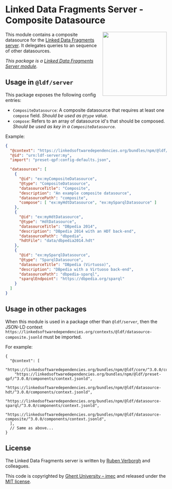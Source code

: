 # Linked Data Fragments Server - Composite Datasource
<img src="http://linkeddatafragments.org/images/logo.svg" width="200" align="right" alt="" />

This module contains a composite datasource for the [Linked Data Fragments server](https://github.com/LinkedDataFragments/Server.js).
It delegates queries to an sequence of other datasources.

_This package is a [Linked Data Fragments Server module](https://github.com/LinkedDataFragments/Server.js/)._

## Usage in `@ldf/server`

This package exposes the following config entries:
* `CompositeDatasource`: A composite datasource that requires at least one `compose` field. _Should be used as `@type` value._
* `compose`: Refers to an array of datasource id's that should be composed. _Should be used as key in a `CompositeDatasource`._

Example:
```json
{
  "@context": "https://linkedsoftwaredependencies.org/bundles/npm/@ldf/server/^3.0.0/components/context.jsonld",
  "@id": "urn:ldf-server:my",
  "import": "preset-qpf:config-defaults.json",

  "datasources": [
    {
      "@id": "ex:myCompositeDatasource",
      "@type": "CompositeDatasource",
      "datasourceTitle": "Composite",
      "description": "An example composite datasource",
      "datasourcePath": "composite",
      "compose": [ "ex:myHdtDatasource", "ex:mySparqlDatasource" ]
    },
    {
      "@id": "ex:myHdtDatasource",
      "@type": "HdtDatasource",
      "datasourceTitle": "DBpedia 2014",
      "description": "DBpedia 2014 with an HDT back-end",
      "datasourcePath": "dbpedia",
      "hdtFile": "data/dbpedia2014.hdt"
    },
    {
      "@id": "ex:mySparqlDatasource",
      "@type": "SparqlDatasource",
      "datasourceTitle": "DBpedia (Virtuoso)",
      "description": "DBpedia with a Virtuoso back-end",
      "datasourcePath": "dbpedia-sparql",
      "sparqlEndpoint": "https://dbpedia.org/sparql"
    }
  ]
}
```

## Usage in other packages

When this module is used in a package other than `@ldf/server`,
then the JSON-LD context `https://linkedsoftwaredependencies.org/contexts/@ldf/datasource-composite.jsonld` must be imported.

For example:
```
{
  "@context": [
    "https://linkedsoftwaredependencies.org/bundles/npm/@ldf/core/^3.0.0/components/context.jsonld",
    "https://linkedsoftwaredependencies.org/bundles/npm/@ldf/preset-qpf/^3.0.0/components/context.jsonld",
    "https://linkedsoftwaredependencies.org/bundles/npm/@ldf/datasource-hdt/^3.0.0/components/context.jsonld",
    "https://linkedsoftwaredependencies.org/bundles/npm/@ldf/datasource-sparql/^3.0.0/components/context.jsonld",
    "https://linkedsoftwaredependencies.org/bundles/npm/@ldf/datasource-composite/^3.0.0/components/context.jsonld",
  ],
  // Same as above...
}
```

## License
The Linked Data Fragments server is written by [Ruben Verborgh](http://ruben.verborgh.org/) and colleagues.

This code is copyrighted by [Ghent University – imec](http://idlab.ugent.be/)
and released under the [MIT license](http://opensource.org/licenses/MIT).
